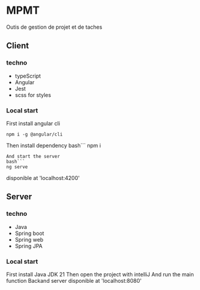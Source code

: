 # MPMT
Outis de gestion de projet et de taches

## Client 
### techno
- typeScript
- Angular
- Jest
- scss for styles
### Local start

First install angular cli
```
npm i -g @angular/cli
```

Then install dependency
bash```
npm i
```
And start the server
bash```
ng serve
```
disponible at 'localhost:4200'


## Server
### techno
- Java
- Spring boot 
- Spring web
- Spring JPA
### Local start
First install Java JDK 21
Then open the project with intelliJ
And run the main function
Backand server disponible at 'localhost:8080'